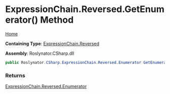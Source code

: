 # ExpressionChain\.Reversed\.GetEnumerator\(\) Method

[Home](../../../../../README.md)

**Containing Type**: [ExpressionChain.Reversed](../README.md)

**Assembly**: Roslynator\.CSharp\.dll

```csharp
public Roslynator.CSharp.ExpressionChain.Reversed.Enumerator GetEnumerator()
```

### Returns

[ExpressionChain.Reversed.Enumerator](../Enumerator/README.md)

